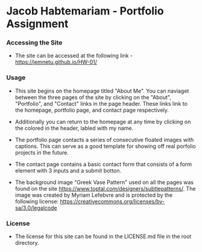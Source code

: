 # Jacob Habtemariam - Portfolio Assignment

### Accessing the Site

* The site can be accessed at the following link - https://jemnetu.github.io/HW-01/

### Usage

* This site begins on the homepage titled "About Me". You can naviaget between the three pages of the site by clicking on the "About", "Portfolio", and "Contact" links in the page header. These links link to the homepage, portfolio page, and contact page respectively.

*  Additionally you can return to the homepage at any time by clicking on the colored <span> in the header, labled with my name.

* The portfolio page contacts a series of consecutive floated images with captions. This can serve as a good template for showing off real porfolio projects in the future.

* The contact page contains a basic contact form that consists of a form element with 3 inputs and a submit botton. 

* The background image "Greek Vase Pattern" used on all the pages was found on the site https://www.toptal.com/designers/subtlepatterns/. The image was created by Myriam Lefebvre and is protected by the following license: https://creativecommons.org/licenses/by-sa/3.0/legalcode

### License
* The license for this site can be found in the LICENSE.md file in the root directory.

